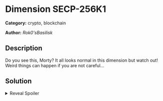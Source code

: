 # Dimension SECP-256K1
**Category:** crypto, blockchain

**Author:** _Rok0'sBasilisk_

## Description

Do you see this, Morty? It all looks normal in this dimension but watch out! Weird things can happen if you are not careful... 

## Solution
<details>
 <summary>Reveal Spoiler</summary>

 This challenges presents an Ethereum address to the participants.

 Inpecting the activity of the address in the Rinkeby network as instructed in the challenge files, one can observer that this address has performed 6 transactions to the 0 address. Since the recipient is the zero address and given that this is a crypto challenge participants should not focus on the trail of funds but rather on the transactions themselves. 

 A hint is provided in the challenge title which highlights the curve that is used in Ethereum blockchain for digital signatures.

 By fetching the transactions and inspecting their signatures participants should notice that all of them contain some data in the input and there are two of them with the same "r" value. That's a classic for nonce-reuse attack.

 With a nonce-reuse attack, the private key of the address is recoverable.

 By converting the transactions' input data to ascii, a json structure is revealed of the format {"iv":.. ,"ciphertext": ...} which hints to AES-CBC cipher (because of the iv). 

 Participants must then make the connection and use the recoverable private key as AES key and decrypt the data. One of the transaction contains the flag in its data.

 For a solution coded in python checkout [solve.py](solution/solve.py).

</details>